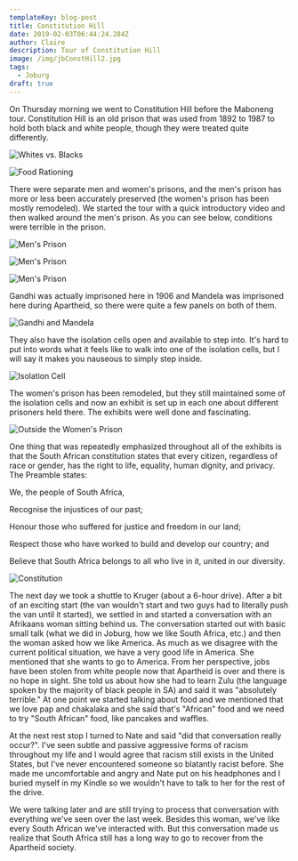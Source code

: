 ```yaml
---
templateKey: blog-post
title: Constitution Hill
date: 2019-02-03T06:44:24.284Z
author: Claire
description: Tour of Constitution Hill
image: /img/jbConstHill2.jpg
tags:
  - Joburg
draft: true
---
```

On Thursday morning we went to Constitution Hill before the Maboneng tour.  Constitution Hill is an old prison that was used from 1892 to 1987 to hold both black and white people, though they were treated quite differently.  

![](/img/jbConstHill15.jpg "Whites vs. Blacks")

![](/img/jbConstHill21.jpg "Food Rationing")

There were separate men and women's prisons, and the men's prison has more or less been accurately preserved (the women's prison has been mostly remodeled).  We started the tour with a quick introductory video and then walked around the men's prison.  As you can see below, conditions were terrible in the prison.

![](/img/jbConstHill23.jpg "Men's Prison")

![](/img/jbConstHill25.jpg "Men's Prison")

![](/img/jbConstHill30.jpg "Men's Prison")

Gandhi was actually imprisoned here in 1906 and Mandela was imprisoned here during Apartheid, so there were quite a few panels on both of them.

![](/img/jbConstHill42.jpg "Gandhi and Mandela")

They also have the isolation cells open and available to step into.  It's hard to put into words what it feels like to walk into one of the isolation cells, but I will say it makes you nauseous to simply step inside.

![](/img/jbConstHill32.jpg "Isolation Cell")

The women's prison has been remodeled, but they still maintained some of the isolation cells and now an exhibit is set up in each one about different prisoners held there.  The exhibits were well done and fascinating.  

![](/img/jbConstHill52.jpg "Outside the Women's Prison")

One thing that was repeatedly emphasized throughout all of the exhibits is that the South African constitution states that every citizen, regardless of race or gender, has the right to life, equality, human dignity, and privacy.  The Preamble states:

We, the people of South Africa,

Recognise the injustices of our past;

Honour those who suffered for justice and freedom in our land;

Respect those who have worked to build and develop our country; and

Believe that South Africa belongs to all who live in it, united in our diversity.

![](/img/jbConstHill62.jpg "Constitution")

The next day we took a shuttle to Kruger (about a 6-hour drive).  After a bit of an exciting start (the van wouldn't start and two guys had to literally push the van until it started), we settled in and started a conversation with an Afrikaans woman sitting behind us.  The conversation started out with basic small talk (what we did in Joburg, how we like South Africa, etc.) and then the woman asked how we like America.  As much as we disagree with the current political situation, we have a very good life in America.  She mentioned that she wants to go to America.  From her perspective, jobs have been stolen from white people now that Apartheid is over and there is no hope in sight. She told us about how she had to learn Zulu (the language spoken by the majority of black people in SA) and said it was "absolutely terrible."  At one point we started talking about food and we mentioned that we love pap and chakalaka and she said that's "African" food and we need to try "South African" food, like pancakes and waffles.

At the next rest stop I turned to Nate and said "did that conversation really occur?".  I've seen subtle and passive aggressive forms of racism throughout my life and I would agree that racism still exists in the United States, but I've never encountered someone so blatantly racist before.  She made me uncomfortable and angry and Nate put on his headphones and I buried myself in my Kindle so we wouldn't have to talk to her for the rest of the drive.

We were talking later and are still trying to process that conversation with everything we've seen over the last week.  Besides this woman, we've like every South African we've interacted with.  But this conversation made us realize that South Africa still has a long way to go to recover from the Apartheid society.
